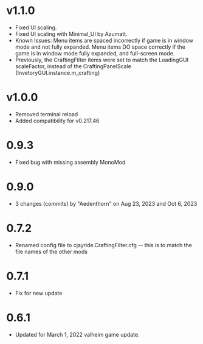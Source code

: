 # v1.1.0
- Fixed UI scaling.
- Fixed UI scaling with Minimal_UI by Azumatt.
- Known Issues: Menu items are spaced incorrectly if game is in window mode and not fully expanded. Menu items DO space correctly if the game is in window mode fully expanded, and full-screen mode.
- Previously, the CraftingFilter items were set to match the LoadingGUI scaleFactor, instead of the CraftingPanelScale (InvetoryGUI.instance.m_crafting)

# v1.0.0
- Removed terminal reload
- Added compatibility for v0.217.46

# 0.9.3
- Fixed bug with missing assembly MonoMod

# 0.9.0
- 3 changes (commits) by "Aedenthorn" on Aug 23, 2023 and Oct 6, 2023

# 0.7.2
- Renamed config file to cjayride.CraftingFilter.cfg -- this is to match the file names of the other mods

# 0.7.1
- Fix for new update

# 0.6.1
- Updated for March 1, 2022 valheim game update.
